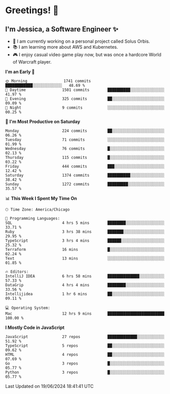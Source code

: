 # Greetings! 🧠

## I'm Jessica, a Software Engineer :sparkles:

- 🌟 I am currently working on a personal project called Solus Orbis.
- 📚 I am learning more about AWS and Kubernetes.
- 🎮 I enjoy casual video game play now, but was once a hardcore World of Warcraft player.

<!--START_SECTION:waka-->
**I'm an Early 🐤** 

```text
🌞 Morning                1741 commits        ████████████░░░░░░░░░░░░░   48.69 % 
🌆 Daytime                1501 commits        ██████████░░░░░░░░░░░░░░░   41.97 % 
🌃 Evening                325 commits         ██░░░░░░░░░░░░░░░░░░░░░░░   09.09 % 
🌙 Night                  9 commits           ░░░░░░░░░░░░░░░░░░░░░░░░░   00.25 % 
```
📅 **I'm Most Productive on Saturday** 

```text
Monday                   224 commits         ██░░░░░░░░░░░░░░░░░░░░░░░   06.26 % 
Tuesday                  71 commits          ░░░░░░░░░░░░░░░░░░░░░░░░░   01.99 % 
Wednesday                76 commits          █░░░░░░░░░░░░░░░░░░░░░░░░   02.13 % 
Thursday                 115 commits         █░░░░░░░░░░░░░░░░░░░░░░░░   03.22 % 
Friday                   444 commits         ███░░░░░░░░░░░░░░░░░░░░░░   12.42 % 
Saturday                 1374 commits        ██████████░░░░░░░░░░░░░░░   38.42 % 
Sunday                   1272 commits        █████████░░░░░░░░░░░░░░░░   35.57 % 
```


📊 **This Week I Spent My Time On** 

```text
🕑︎ Time Zone: America/Chicago

💬 Programming Languages: 
SQL                      4 hrs 5 mins        ████████░░░░░░░░░░░░░░░░░   33.71 % 
Ruby                     3 hrs 38 mins       ███████░░░░░░░░░░░░░░░░░░   29.95 % 
TypeScript               3 hrs 4 mins        ██████░░░░░░░░░░░░░░░░░░░   25.32 % 
Terraform                16 mins             █░░░░░░░░░░░░░░░░░░░░░░░░   02.24 % 
Text                     13 mins             ░░░░░░░░░░░░░░░░░░░░░░░░░   01.85 % 

🔥 Editors: 
IntelliJ IDEA            6 hrs 58 mins       ██████████████░░░░░░░░░░░   57.33 % 
DataGrip                 4 hrs 4 mins        ████████░░░░░░░░░░░░░░░░░   33.56 % 
Intellijidea             1 hr 6 mins         ██░░░░░░░░░░░░░░░░░░░░░░░   09.11 % 

💻 Operating System: 
Mac                      12 hrs 9 mins       █████████████████████████   100.00 % 
```

**I Mostly Code in JavaScript** 

```text
JavaScript               27 repos            █████████████░░░░░░░░░░░░   51.92 % 
TypeScript               5 repos             ██░░░░░░░░░░░░░░░░░░░░░░░   09.62 % 
HTML                     4 repos             ██░░░░░░░░░░░░░░░░░░░░░░░   07.69 % 
Go                       3 repos             █░░░░░░░░░░░░░░░░░░░░░░░░   05.77 % 
Python                   3 repos             █░░░░░░░░░░░░░░░░░░░░░░░░   05.77 % 
```




 Last Updated on 19/06/2024 18:41:41 UTC
<!--END_SECTION:waka-->

<!--
**jessikuh/jessikuh** is a ✨ _special_ ✨ repository because its `README.md` (this file) appears on your GitHub profile.

Here are some ideas to get you started:

- 🔭 I’m currently working on ...
- 🌱 I’m currently learning ...
- 👯 I’m looking to collaborate on ...
- 🤔 I’m looking for help with ...
- 💬 Ask me about ...
- 📫 How to reach me: ...
- 😄 Pronouns: ...
- ⚡ Fun fact: ...
-->
